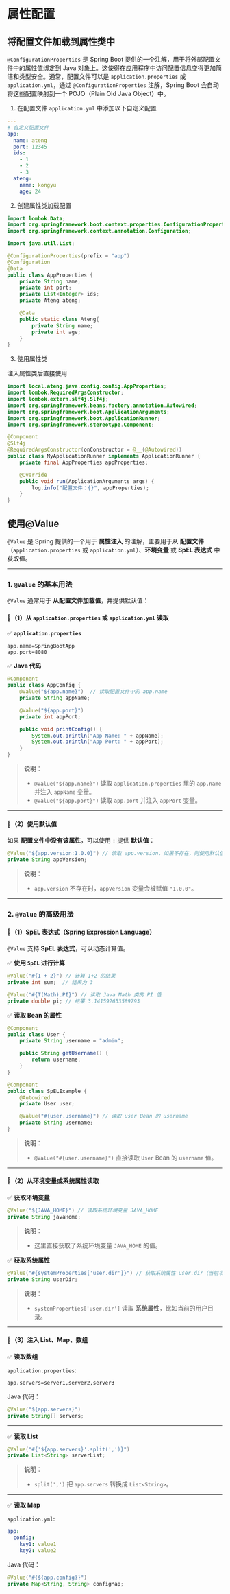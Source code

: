 # 属性配置



## 将配置文件加载到属性类中

`@ConfigurationProperties` 是 Spring Boot 提供的一个注解，用于将外部配置文件中的属性值绑定到 Java 对象上。这使得在应用程序中访问配置信息变得更加简洁和类型安全。通常，配置文件可以是 `application.properties` 或 `application.yml`，通过 `@ConfigurationProperties` 注解，Spring Boot 会自动将这些配置映射到一个 POJO（Plain Old Java Object）中。

1. 在配置文件 `application.yml` 中添加以下自定义配置

```yaml
---
# 自定义配置文件
app:
  name: ateng
  port: 12345
  ids:
    - 1
    - 2
    - 3
  ateng:
    name: kongyu
    age: 24
```


2. 创建属性类加载配置

```java
import lombok.Data;
import org.springframework.boot.context.properties.ConfigurationProperties;
import org.springframework.context.annotation.Configuration;

import java.util.List;

@ConfigurationProperties(prefix = "app")
@Configuration
@Data
public class AppProperties {
    private String name;
    private int port;
    private List<Integer> ids;
    private Ateng ateng;

    @Data
    public static class Ateng{
        private String name;
        private int age;
    }
}
```

3. 使用属性类

注入属性类后直接使用

```java
import local.ateng.java.config.config.AppProperties;
import lombok.RequiredArgsConstructor;
import lombok.extern.slf4j.Slf4j;
import org.springframework.beans.factory.annotation.Autowired;
import org.springframework.boot.ApplicationArguments;
import org.springframework.boot.ApplicationRunner;
import org.springframework.stereotype.Component;

@Component
@Slf4j
@RequiredArgsConstructor(onConstructor = @__(@Autowired))
public class MyApplicationRunner implements ApplicationRunner {
    private final AppProperties appProperties;

    @Override
    public void run(ApplicationArguments args) {
        log.info("配置文件：{}", appProperties);
    }
}
```



## 使用@Value

`@Value` 是 Spring 提供的一个用于 **属性注入** 的注解，主要用于从 **配置文件**（`application.properties` 或 `application.yml`）、**环境变量** 或 **SpEL 表达式** 中获取值。

---

### **1. `@Value` 的基本用法**
`@Value` 通常用于 **从配置文件加载值**，并提供默认值：

#### **🔹（1）从 `application.properties` 或 `application.yml` 读取**
✅ **`application.properties`**

```properties
app.name=SpringBootApp
app.port=8080
```
✅ **Java 代码**

```java
@Component
public class AppConfig {
    @Value("${app.name}")  // 读取配置文件中的 app.name
    private String appName;

    @Value("${app.port}")
    private int appPort;

    public void printConfig() {
        System.out.println("App Name: " + appName);
        System.out.println("App Port: " + appPort);
    }
}
```
> **说明**：
> - `@Value("${app.name}")` 读取 `application.properties` 里的 `app.name` 并注入 `appName` 变量。
> - `@Value("${app.port}")` 读取 `app.port` 并注入 `appPort` 变量。

---

#### **🔹（2）使用默认值**
如果 **配置文件中没有该属性**，可以使用 `:` 提供 **默认值**：
```java
@Value("${app.version:1.0.0}") // 读取 app.version，如果不存在，则使用默认值 "1.0.0"
private String appVersion;
```
> **说明**：
> - `app.version` 不存在时，`appVersion` 变量会被赋值 `"1.0.0"`。

---

### **2. `@Value` 的高级用法**
#### **🔹（1）SpEL 表达式（Spring Expression Language）**
`@Value` 支持 **SpEL 表达式**，可以动态计算值。

✅ **使用 `SpEL` 进行计算**

```java
@Value("#{1 + 2}") // 计算 1+2 的结果
private int sum;  // 结果为 3

@Value("#{T(Math).PI}") // 读取 Java Math 类的 PI 值
private double pi; // 结果 3.141592653589793
```

✅ **读取 Bean 的属性**

```java
@Component
public class User {
    private String username = "admin";

    public String getUsername() {
        return username;
    }
}

@Component
public class SpELExample {
    @Autowired
    private User user;

    @Value("#{user.username}") // 读取 user Bean 的 username
    private String username;
}
```
> **说明**：
> - `@Value("#{user.username}")` 直接读取 `User` Bean 的 `username` 值。

---

#### **🔹（2）从环境变量或系统属性读取**
✅ **获取环境变量**

```java
@Value("${JAVA_HOME}") // 读取系统环境变量 JAVA_HOME
private String javaHome;
```
> **说明**：
> - 这里直接获取了系统环境变量 `JAVA_HOME` 的值。

✅ **获取系统属性**

```java
@Value("#{systemProperties['user.dir']}") // 获取系统属性 user.dir（当前项目路径）
private String userDir;
```
> **说明**：
> - `systemProperties['user.dir']` 读取 **系统属性**，比如当前的用户目录。

---

#### **🔹（3）注入 List、Map、数组**
✅ **读取数组**

`application.properties`:
```properties
app.servers=server1,server2,server3
```
Java 代码：
```java
@Value("${app.servers}")
private String[] servers;
```
---

✅ **读取 List**

```java
@Value("#{'${app.servers}'.split(',')}")
private List<String> serverList;
```
> **说明**：
> - `split(',')` 把 `app.servers` 转换成 `List<String>`。

---

✅ **读取 Map**

`application.yml`:
```yaml
app:
  config:
    key1: value1
    key2: value2
```
Java 代码：
```java
@Value("#{${app.config}}")
private Map<String, String> configMap;
```
